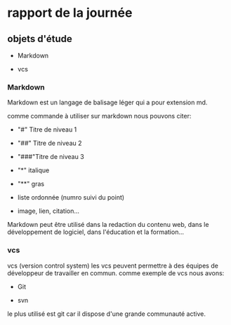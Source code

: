 # rapport de la journée

## objets d'étude

- Markdown

- vcs

### Markdown

Markdown est un langage de balisage léger qui a pour extension md.

comme commande à utiliser sur markdown nous pouvons citer:

- "#" Titre de niveau 1

- "##" Titre de niveau 2

- "###"Titre de niveau 3

- "*" italique

- "**" gras

- liste ordonnée (numro suivi du point)

- image, lien, citation...

Markdown peut être utilisé dans la redaction du contenu web, dans le développement de logiciel, dans l'éducation et la formation...

### vcs

vcs (version control system)
les vcs peuvent permettre à des équipes de développeur de travailler en commun.
comme exemple de vcs nous avons:

- Git

- svn

le plus utilisé est git car il dispose d'une grande communauté active.
